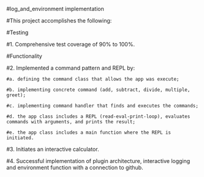 #log_and_environment implementation

#This project accomplishes the following:

#Testing

#1. Comprehensive test coverage of 90% to 100%.

#Functionality

#2. Implemented a command pattern and REPL by:

    #a. defining the command class that allows the app was execute;

    #b. implementing concrete command (add, subtract, divide, multiple, greet);

    #c. implementing command handler that finds and executes the commands;

    #d. the app class includes a REPL (read-eval-print-loop), evaluates commands with arguments, and prints the result;

    #e. the app class includes a main function where the REPL is initiated.

#3. Initiates an interactive calculator.

#4. Successful implementation of plugin architecture, interactive logging and environment function with a connection to github.